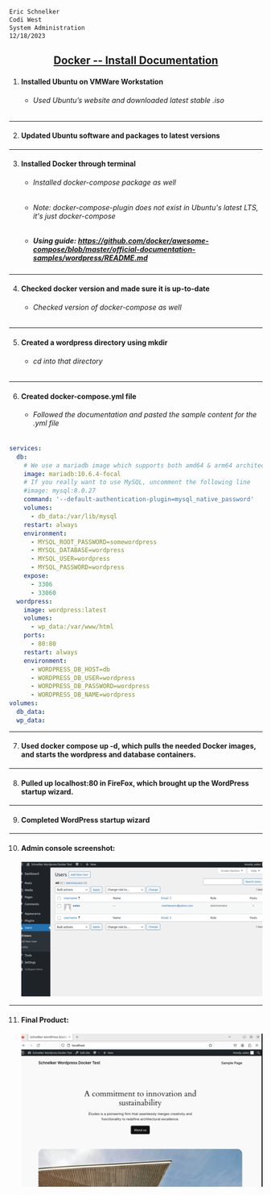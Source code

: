     Eric Schnelker
    Codi West
    System Administration
    12/18/2023
## <ins><p style="text-align: center;"> Docker -- Install Documentation</ins></p>
1. #### Installed Ubuntu on VMWare Workstation
    * ###### Used Ubuntu’s website and downloaded latest stable .iso
------------------------------------------
2. #### Updated Ubuntu software and packages to latest versions
------------------------------------------
3. #### Installed Docker through terminal
    * ###### Installed docker-compose package as well
    * ###### Note: docker-compose-plugin does not exist in Ubuntu's latest LTS, it's just docker-compose
    * ##### Using guide: https://github.com/docker/awesome-compose/blob/master/official-documentation-samples/wordpress/README.md
------------------------------------------
4. #### Checked docker version and made sure it is up-to-date
    * ###### Checked version of docker-compose as well
------------------------------------------
5. #### Created a wordpress directory using mkdir
    * ###### cd into that directory
------------------------------------------
6. #### Created docker-compose.yml file
    * ###### Followed the documentation and pasted the sample content for the .yml file
``` yaml
services:
  db:
    # We use a mariadb image which supports both amd64 & arm64 architecture
    image: mariadb:10.6.4-focal
    # If you really want to use MySQL, uncomment the following line
    #image: mysql:8.0.27
    command: '--default-authentication-plugin=mysql_native_password'
    volumes:
      - db_data:/var/lib/mysql
    restart: always
    environment:
      - MYSQL_ROOT_PASSWORD=somewordpress
      - MYSQL_DATABASE=wordpress
      - MYSQL_USER=wordpress
      - MYSQL_PASSWORD=wordpress
    expose:
      - 3306
      - 33060
  wordpress:
    image: wordpress:latest
    volumes:
      - wp_data:/var/www/html
    ports:
      - 80:80
    restart: always
    environment:
      - WORDPRESS_DB_HOST=db
      - WORDPRESS_DB_USER=wordpress
      - WORDPRESS_DB_PASSWORD=wordpress
      - WORDPRESS_DB_NAME=wordpress
volumes:
  db_data:
  wp_data:
```
------------------------------------------
7. #### Used docker compose up -d, which pulls the needed Docker images, and starts the wordpress and database containers.
------------------------------------------
8. #### Pulled up localhost:80 in FireFox, which brought up the WordPress startup wizard.
------------------------------------------
9. #### Completed WordPress startup wizard
------------------------------------------
10. #### Admin console screenshot:
    ![admin screenshot](admin_screenshot.png?raw=true "admin screenshot")
------------------------------------------
11. #### Final Product:
    ![Home Screenshot](homepage_screenshot.png?raw=true "home screenshot")


